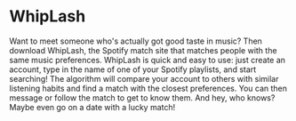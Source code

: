 # WhipLash

Want to meet someone who's actually got good taste in music? Then download WhipLash, the Spotify match site that matches people with the same music preferences. WhipLash is quick and easy to use: just create an account, type in the name of one of your Spotify playlists, and start searching! The algorithm will compare your account to others with similar listening habits and find a match with the closest preferences. You can then message or follow the match to get to know them. And hey, who knows? Maybe even go on a date with a lucky match!
